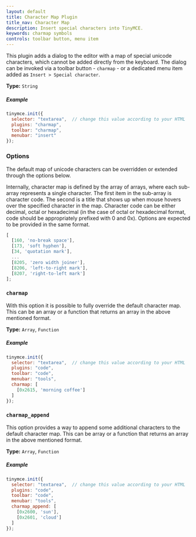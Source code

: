 ```yaml
---
layout: default
title: Character Map Plugin
title_nav: Character Map
description: Insert special characters into TinyMCE.
keywords: charmap symbols
controls: toolbar button, menu item
---
```


This plugin adds a dialog to the editor with a map of special unicode characters, which cannot be added directly from the keyboard. The dialog can be invoked via a toolbar button - `charmap` - or a dedicated menu item added as `Insert > Special character`.

**Type:** `String`

##### Example

```js
tinymce.init({
  selector: "textarea",  // change this value according to your HTML
  plugins: "charmap",
  toolbar: "charmap",
  menubar: "insert"
});
```

### Options

The default map of unicode characters can be overridden or extended through the options below.

Internally, character map is defined by the array of arrays, where each sub-array represents a single character. The first item in the sub-array is character code. The second is a title that shows up when mouse hovers over the specified character in the map. Character code can be either decimal, octal or hexadecimal (in the case of octal or hexadecimal format, code should be appropriately prefixed with 0 and 0x). Options are expected to be provided in the same format.

```js
[
  [160, 'no-break space'],
  [173, 'soft hyphen'],
  [34, 'quotation mark'],
  ...
  [8205, 'zero width joiner'],
  [8206, 'left-to-right mark'],
  [8207, 'right-to-left mark']
];
```

### `charmap`

With this option it is possible to fully override the default character map. This can be an array or a function that returns an array in the above mentioned format.

**Type:** `Array`, `Function`

##### Example

```js
tinymce.init({
  selector: "textarea",  // change this value according to your HTML
  plugins: "code",
  toolbar: "code",
  menubar: "tools",
  charmap: [
    [0x2615, 'morning coffee']
  ]
});
```

### `charmap_append`

This option provides a way to append some additional characters to the default character map. This can be array or a function that returns an array in the above mentioned format.

**Type:** `Array`, `Function`

##### Example

```js
tinymce.init({
  selector: "textarea",  // change this value according to your HTML
  plugins: "code",
  toolbar: "code",
  menubar: "tools",
  charmap_append: [
    [0x2600, 'sun'],
    [0x2601, 'cloud']
  ]
});
```
